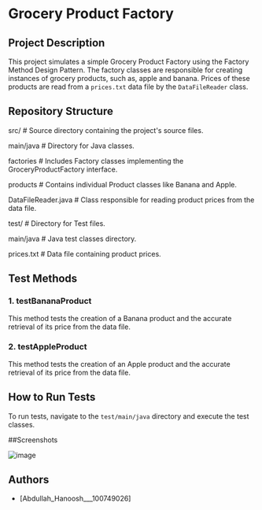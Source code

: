 # Grocery Product Factory


## Project Description
This project simulates a simple Grocery Product Factory using the Factory Method Design Pattern. The factory classes are responsible for creating instances of grocery products, such as, apple and banana. Prices of these products are read from a `prices.txt` data file by the `DataFileReader` class. 




## Repository Structure


src/ # Source directory containing the project's source files.

main/java # Directory for Java classes.

factories # Includes Factory classes implementing the GroceryProductFactory interface.

products # Contains individual Product classes like Banana and Apple.

DataFileReader.java # Class responsible for reading product prices from the data file.

test/ # Directory for Test files.

main/java # Java test classes directory.

prices.txt # Data file containing product prices.




 

## Test Methods

### 1. testBananaProduct
This method tests the creation of a Banana product and the accurate retrieval of its price from the data file.

### 2. testAppleProduct
This method tests the creation of an Apple product and the accurate retrieval of its price from the data file.


## How to Run Tests
To run tests, navigate to the `test/main/java` directory and execute the test classes.




##Screenshots


![image](https://github.com/abduh3131/Software-Arch/assets/94156984/23f3e005-c567-4438-8d05-df6d401f63b7)





## Authors
- [Abdullah_Hanoosh___100749026]
